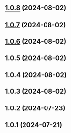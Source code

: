 ## [1.0.8](https://github.com/alustan/web-app-demo/compare/v1.0.7...1.0.8) (2024-08-02)

## [1.0.7](https://github.com/alustan/web-app-demo/compare/v1.0.6...v1.0.7) (2024-08-02)

## [1.0.6](https://github.com/alustan/web-app-demo/compare/v1.0.5...v1.0.6) (2024-08-02)

## 1.0.5 (2024-08-02)

## 1.0.4 (2024-08-02)

## 1.0.3 (2024-08-02)

## 1.0.2 (2024-07-23)

## 1.0.1 (2024-07-21)

